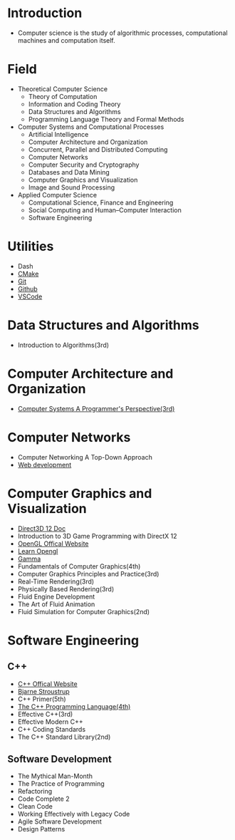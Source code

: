 # Introduction
 - Computer science is the study of algorithmic processes, computational machines and computation itself.

# Field
- Theoretical Computer Science
    - Theory of Computation
    - Information and Coding Theory
    - Data Structures and Algorithms
    - Programming Language Theory and Formal Methods
- Computer Systems and Computational Processes
    - Artificial Intelligence
    - Computer Architecture and Organization
    - Concurrent, Parallel and Distributed Computing
    - Computer Networks
    - Computer Security and Cryptography
    - Databases and Data Mining
    - Computer Graphics and Visualization 
    - Image and Sound Processing
- Applied Computer Science
    - Computational Science, Finance and Engineering
    - Social Computing and Human–Computer Interaction
    - Software Engineering

# Utilities
- Dash
- [CMake](https://cmake.org)
- [Git](https://git-scm.com)
- [Github](https://github.com)
- [VSCode](https://code.visualstudio.com)

# Data Structures and Algorithms
- Introduction to Algorithms(3rd)

# Computer Architecture and Organization
- [Computer Systems A Programmer's Perspective(3rd)](http://csapp.cs.cmu.edu/3e/home.html)

# Computer Networks
- Computer Networking A Top-Down Approach
- [Web development](https://www.youtube.com/watch?v=VfGW0Qiy2I0)

# Computer Graphics and Visualization
- [Direct3D 12 Doc](https://docs.microsoft.com/en-us/windows/win32/direct3d12/direct3d-12-graphics)
- Introduction to 3D Game Programming with DirectX 12
- [OpenGL Offical Website](https://www.opengl.org)
- [Learn Opengl](https://learnopengl.com)
- [Gamma](https://www.scantips.com/lights/gamma2.html#o6)
- Fundamentals of Computer Graphics(4th)
- Computer Graphics Principles and Practice(3rd)
- Real-Time Rendering(3rd)
- Physically Based Rendering(3rd)
- Fluid Engine Development
- The Art of Fluid Animation
- Fluid Simulation for Computer Graphics(2nd)
 
# Software Engineering
## C++
- [C++ Offical Website](https://isocpp.org)
- [Bjarne Stroustrup](https://www.stroustrup.com)
- C++ Primer(5th)
- [The C++ Programming Language(4th)](https://www.stroustrup.com/4th.html)
- Effective C++(3rd)
- Effective Modern C++
- C++ Coding Standards
- The C++ Standard Library(2nd)
## Software Development
- The Mythical Man-Month
- The Practice of Programming
- Refactoring
- Code Complete 2
- Clean Code
- Working Effectively with Legacy Code
- Agile Software Development
- Design Patterns
